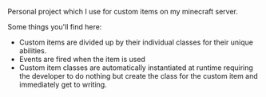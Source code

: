 Personal project which I use for custom items on my minecraft server.

Some things you'll find here:
- Custom items are divided up by their individual classes for their unique abilities.
- Events are fired when the item is used
- Custom item classes are automatically instantiated at runtime requiring the developer to do nothing but create the class for the custom item and immediately get to writing.
